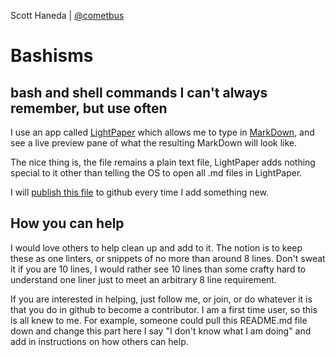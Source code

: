 Scott Haneda | [@cometbus](https://twitter.com/cometbus)

# Bashisms

## bash and shell commands I can't always remember, but use often

I use an app called [LightPaper](http://clockworkengine.com/lightpaper-mac/) which allows me to type in [MarkDown](http://daringfireball.net/projects/markdown/), and see a live preview pane of what the resulting MarkDown will look like.

The nice thing is, the file remains a plain text file, LightPaper adds nothing special to it other than telling the OS to open all .md files in LightPaper.

I will [publish this file](https://github.com/5c0tt/bashisms) to github every time I add something new.

## How you can help
I would love others to help clean up and add to it.  The notion is to keep these as one linters, or snippets of no more than around 8 lines.  Don't sweat it if you are 10 lines, I would rather see 10 lines than some crafty hard to understand one liner just to meet an arbitrary 8 line requirement.

If you are interested in helping, just follow me, or join, or do whatever it is that you do in github to become a contributor.  I am a first time user, so this is all knew to me.  For example, someone could pull this README.md file down and change this part here I say "I don't know what I am doing" and add in instructions on how others can help.